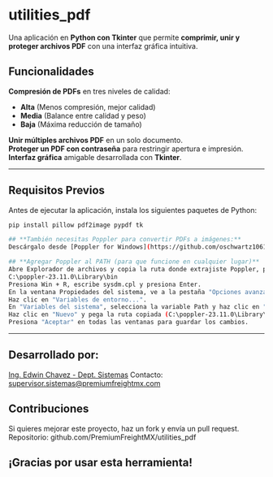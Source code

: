 # utilities_pdf

Una aplicación en **Python con Tkinter** que permite **comprimir, unir y proteger archivos PDF** con una interfaz gráfica intuitiva.  

## Funcionalidades  
 **Compresión de PDFs** en tres niveles de calidad:  
   - **Alta** (Menos compresión, mejor calidad)  
   - **Media** (Balance entre calidad y peso)  
   - **Baja** (Máxima reducción de tamaño)  

 **Unir múltiples archivos PDF** en un solo documento.  
 **Proteger un PDF con contraseña** para restringir apertura e impresión.  
 **Interfaz gráfica** amigable desarrollada con **Tkinter**.  

---

## **Requisitos Previos**  
Antes de ejecutar la aplicación, instala los siguientes paquetes de Python:  

```bash
pip install pillow pdf2image pypdf tk

## **También necesitas Poppler para convertir PDFs a imágenes:**
Descárgalo desde [Poppler for Windows](https://github.com/oschwartz10612/poppler-windows).

## **Agregar Poppler al PATH (para que funcione en cualquier lugar)**
Abre Explorador de archivos y copia la ruta donde extrajiste Poppler, por ejemplo:
C:\poppler-23.11.0\Library\bin
Presiona Win + R, escribe sysdm.cpl y presiona Enter.
En la ventana Propiedades del sistema, ve a la pestaña "Opciones avanzadas".
Haz clic en "Variables de entorno...".
En "Variables del sistema", selecciona la variable Path y haz clic en "Editar...".
Haz clic en "Nuevo" y pega la ruta copiada (C:\poppler-23.11.0\Library\bin).
Presiona "Aceptar" en todas las ventanas para guardar los cambios.
```

---

## **Desarrollado por:**
<ins>Ing. Edwin Chavez - Dept. Sistemas</ins>
Contacto: supervisor.sistemas@premiumfreightmx.com

## Contribuciones
Si quieres mejorar este proyecto, haz un fork y envía un pull request.
Repositorio: github.com/PremiumFreightMX/utilities_pdf

## ¡Gracias por usar esta herramienta!
